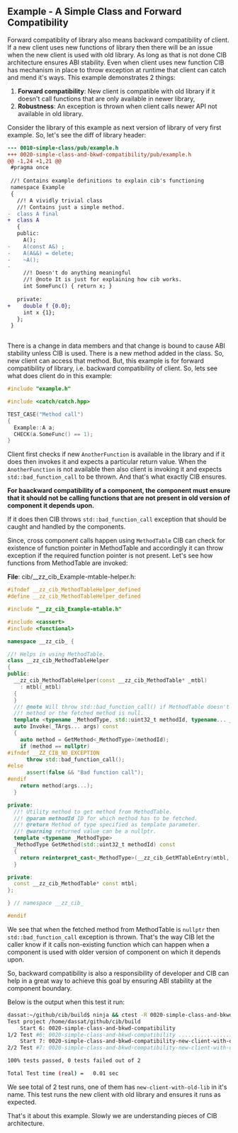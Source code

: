 ## Example - A Simple Class and Forward Compatibility

Forward compatiblity of library also means backward compatibility of client. If a new client uses new functions of library then there will be an issue when the new client is used with old library. As long as that is not done CIB architecture ensures ABI stability. Even when client uses new function CIB has mechanism in place to throw exception at runtime that client can catch and mend it's ways. This example demonstrates 2 things:
 1. **Forward compatibility**: New client is compatible with old library if it doesn't call functions that are only available in newer library,
 2. **Robustness**: An exception is thrown when client calls newer API not available in old library.

Consider the library of this example as next version of library of very first example. So, let's see the diff of library header:

```diff
--- 0010-simple-class/pub/example.h
+++ 0020-simple-class-and-bkwd-compatibility/pub/example.h
@@ -1,24 +1,21 @@
 #pragma once
 
 //! Contains example definitions to explain cib's functioning
 namespace Example
 {
   //! A vividly trivial class
   //! Contains just a simple method.
-  class A final
+  class A
   {
   public:
     A();
-    A(const A&) ;
-    A(A&&) = delete;
-    ~A();
-
     //! Doesn't do anything meaningful
     //! @note It is just for explaining how cib works.
     int SomeFunc() { return x; }
     
   private:
+    double f {0.0};
     int x {1};
   };
 }
 

```

There is a change in data members and that change is bound to cause ABI stability unless CIB is used. There is a new method added in the class. So, new client can access that method. But, this example is for forward compatibility of library, i.e. backward compatibility of client. So, lets see what does client do in this example:

```c++
#include "example.h"

#include <catch/catch.hpp>

TEST_CASE("Method call")
{
  Example::A a;
  CHECK(a.SomeFunc() == 1);
}

```

Client first checks if new `AnotherFunction` is available in the library and if it does then invokes it and expects a particular return value. When the `AnotherFunction` is not available then also client is invoking it and expects `std::bad_function_call` to be thrown. And that's what exactly CIB ensures.

**For baackward compatibility of a component, the component must ensure that it should not be calling functions that are not present in old version of component it depends upon.**

If it does then CIB throws `std::bad_function_call` exception that should be caught and handled by the components.

Since, cross component calls happen using `MethodTable` CIB can check for existence of function pointer in MethodTable and accordingly it can throw exception if the required function pointer is not present. Let's see how functions from MethodTable are invoked:

**File**: cib/__zz_cib_Example-mtable-helper.h:

```c++
#ifndef __zz_cib_MethodTableHelper_defined
#define __zz_cib_MethodTableHelper_defined

#include "__zz_cib_Example-mtable.h"

#include <cassert>
#include <functional>

namespace __zz_cib_ {

//! Helps in using MethodTable.
class __zz_cib_MethodTableHelper
{
public:
  __zz_cib_MethodTableHelper(const __zz_cib_MethodTable* _mtbl)
    : mtbl(_mtbl)
  {
  }
  //! @note Will throw std::bad_function_call() if MethodTable doesn't contain
  //! method or the fetched method is null.
  template <typename _MethodType, std::uint32_t methodId, typename... _TArgs>
  auto Invoke(_TArgs... args) const
  {
    auto method = GetMethod<_MethodType>(methodId);
    if (method == nullptr)
#ifndef __ZZ_CIB_NO_EXCEPTION
      throw std::bad_function_call();
#else
      assert(false && "Bad function call");
#endif
    return method(args...);
  }

private:
  //! Utility method to get method from MethodTable.
  //! @param methodId ID for which method has to be fetched.
  //! @return Method of type specified as template parameter.
  //! @warning returned value can be a nullptr.
  template <typename _MethodType>
  _MethodType GetMethod(std::uint32_t methodId) const
  {
    return reinterpret_cast<_MethodType>(__zz_cib_GetMTableEntry(mtbl, methodId));
  }

private:
  const __zz_cib_MethodTable* const mtbl;
};

} // namespace __zz_cib_

#endif

```

We see that when the fetched method from MethodTable is `nullptr` then `std::bad_function_call` exception is thrown. That's the way CIB let the caller know if it calls non-existing function which can happen when a component is used with older version of component on which it depends upon.

So, backward compatibility is also a responsibility of developer and CIB can help in a great way to achieve this goal by ensuring ABI stability at the component boundary.

Below is the output when this test it run:

```sh
dassat:~/github/cib/build$ ninja && ctest -R 0020-simple-class-and-bkwd-compatibility
Test project /home/dassat/github/cib/build
    Start 6: 0020-simple-class-and-bkwd-compatibility
1/2 Test #6: 0020-simple-class-and-bkwd-compatibility ...........................   Passed    0.00 sec
    Start 7: 0020-simple-class-and-bkwd-compatibility-new-client-with-old-lib
2/2 Test #7: 0020-simple-class-and-bkwd-compatibility-new-client-with-old-lib ...   Passed    0.00 sec

100% tests passed, 0 tests failed out of 2

Total Test time (real) =   0.01 sec
```

We see total of 2 test runs, one of them has `new-client-with-old-lib` in it's name. This test runs the new client with old library and ensures it runs as expected.

That's it about this example. Slowly we are understanding pieces of CIB architecture.

